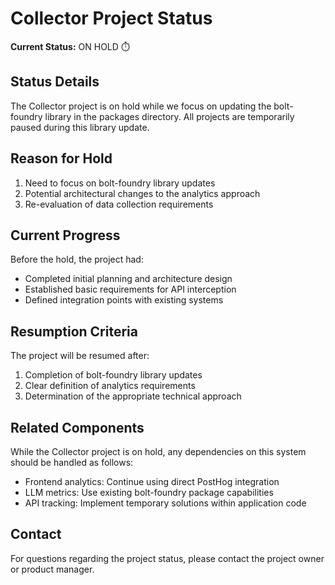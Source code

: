# Collector Project Status

**Current Status:** ON HOLD ⏱️

## Status Details

The Collector project is on hold while we focus on updating the bolt-foundry
library in the packages directory. All projects are temporarily paused during
this library update.

## Reason for Hold

1. Need to focus on bolt-foundry library updates
2. Potential architectural changes to the analytics approach
3. Re-evaluation of data collection requirements

## Current Progress

Before the hold, the project had:

- Completed initial planning and architecture design
- Established basic requirements for API interception
- Defined integration points with existing systems

## Resumption Criteria

The project will be resumed after:

1. Completion of bolt-foundry library updates
2. Clear definition of analytics requirements
3. Determination of the appropriate technical approach

## Related Components

While the Collector project is on hold, any dependencies on this system should
be handled as follows:

- Frontend analytics: Continue using direct PostHog integration
- LLM metrics: Use existing bolt-foundry package capabilities
- API tracking: Implement temporary solutions within application code

## Contact

For questions regarding the project status, please contact the project owner or
product manager.
